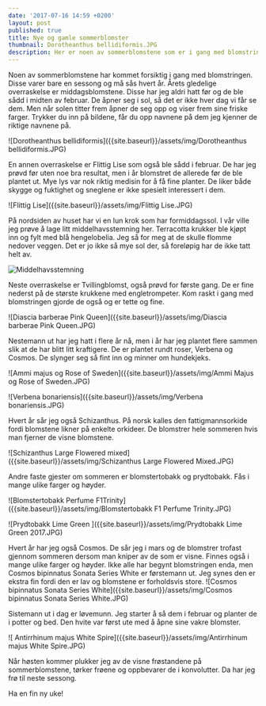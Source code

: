 ```yaml
---
date: '2017-07-16 14:59 +0200'
layout: post
published: true
title: Nye og gamle sommerblomster
thumbnail: Dorotheanthus bellidiformis.JPG
description: Her er noen av sommerblomstene som er i gang med blomstringen.
---
```


Noen av sommerblomstene har kommet forsiktig i gang med blomstringen. Disse varer bare en sessong og må sås hvert år. Årets gledelige overraskelse er middagsblomstene. Disse har jeg aldri hatt før og de ble sådd i midten av februar. De åpner seg i sol, så det er ikke hver dag vi får se dem.  Men når solen titter frem åpner de seg opp og viser frem sine friske farger. Trykker du inn på bildene, får du opp navnene på dem jeg kjenner de riktige navnene på.

![Dorotheanthus bellidiformis]({{site.baseurl}}/assets/img/Dorotheanthus bellidiformis.JPG)

En annen overraskelse er Flittig Lise som også ble sådd i februar. De har jeg prøvd før uten noe bra resultat, men i år blomstret de allerede før de ble plantet ut. Mye lys var nok riktig medisin for å få fine planter. De liker både skygge og fuktighet og sneglene er ikke spesielt interessert i dem. 

![Flittig Lise]({{site.baseurl}}/assets/img/Flittig Lise.JPG)

<!--more-->

På nordsiden av huset har vi en lun krok som har formiddagssol. I vår ville jeg prøve å lage litt middelhavsstemning her. Terracotta krukker ble kjøpt inn og fylt med blå hengelobelia. Jeg så for meg at de skulle flomme nedover veggen. Det er jo ikke så mye sol der, så foreløpig har de ikke tatt helt av. 

![Middelhavsstemning]({{site.baseurl}}/assets/img/Middelhavsstemning.JPG)

Neste overraskelse er Tvillingblomst, også prøvd for første gang. De er fine nederst på de største krukkene med engletrompeter. Kom raskt i gang med blomstringen gjorde de også og er tette og fine.

![Diascia barberae Pink Queen]({{site.baseurl}}/assets/img/Diascia barberae Pink Queen.JPG)

Nestemann ut har jeg hatt i flere år nå, men i år har jeg plantet flere sammen slik at de har blitt litt kraftigere. De er plantet rundt roser, Verbena og Cosmos. De slynger seg så fint inn og minner om hundekjeks. 

![Ammi majus og Rose of Sweden]({{site.baseurl}}/assets/img/Ammi Majus  og Rose of Sweden.JPG)

![Verbena bonariensis]({{site.baseurl}}/assets/img/Verbena bonariensis.JPG)

Hvert år sår jeg også Schizanthus. På norsk kalles den fattigmannsorkide fordi blomstene likner på enkelte orkideer. De blomstrer hele sommeren hvis man fjerner de visne blomstene.  

![Schizanthus Large Flowered mixed]({{site.baseurl}}/assets/img/Schizanthus Large Flowered Mixed.JPG)

Andre faste gjester om sommeren er blomstertobakk og prydtobakk. Fås i mange ulike farger og høyder.

![Blomstertobakk Perfume F1Trinity]({{site.baseurl}}/assets/img/Blomstertobakk F1 Perfume Trinity.JPG)

![Prydtobakk Lime Green ]({{site.baseurl}}/assets/img/Prydtobakk Lime Green 2017.JPG)

Hvert år har jeg også Cosmos. De sår jeg i mars og de blomstrer trofast gjennom sommeren dersom man kniper av de som er visne. Finnes også i mange ulike farger og høyder. Ikke alle har begynt blomstringen enda, men Cosmos bipinnatus Sonata Series White er førstemann ut. Jeg synes den er ekstra fin fordi den er lav og blomstene er forholdsvis store.
![Cosmos bipinnatus Sonata Series White]({{site.baseurl}}/assets/img/Cosmos bipinnatus Sonata Series White.JPG)

Sistemann ut i dag er løvemunn. Jeg starter å så dem i februar og planter de i potter og bed. Den hvite var først ute med å åpne sine vakre blomster.

![ Antirrhinum majus White Spire]({{site.baseurl}}/assets/img/Antirrhinum majus White Spire.JPG)

Når høsten kommer plukker jeg av de visne frøstandene på sommerblomstene, tørker frøene og oppbevarer de i konvolutter. Da har jeg frø til neste sessong.  

Ha en fin ny uke!
